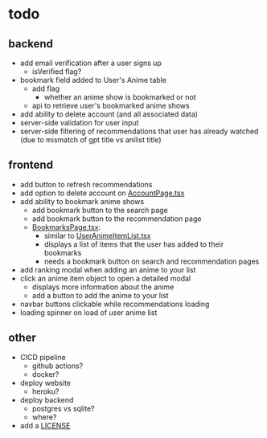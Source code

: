 # todo

## backend

- add email verification after a user signs up
  - isVerified flag?
- bookmark field added to User's Anime table
  - add flag
    - whether an anime show is bookmarked or not
  - api to retrieve user's bookmarked anime shows
- add ability to delete account (and all associated data)
- server-side validation for user input
- server-side filtering of recommendations that user has already watched (due to mismatch of gpt title vs anilist title)

## frontend

- add button to refresh recommendations
- add option to delete account on [AccountPage.tsx](frontend/components/AccountPage.tsx)
- add ability to bookmark anime shows
  - add bookmark button to the search page
  - add bookmark button to the recommendation page
  - [BookmarksPage.tsx](frontend/components/pages/BookmarksPage.tsx):
    - similar to [UserAnimeItemList.tsx](frontend/components/pages/UserAnimeItemList.tsx)
    - displays a list of items that the user has added to their bookmarks
    - needs a bookmark button on search and recommendation pages
- add ranking modal when adding an anime to your list
- click an anime item object to open a detailed modal
  - displays more information about the anime
  - add a button to add the anime to your list
- navbar buttons clickable while recommendations loading
- loading spinner on load of user anime list

## other

- CICD pipeline
  - github actions?
  - docker?
- deploy website
  - heroku?
- deploy backend
  - postgres vs sqlite?
  - where?
- add a [LICENSE](LICENSE)
